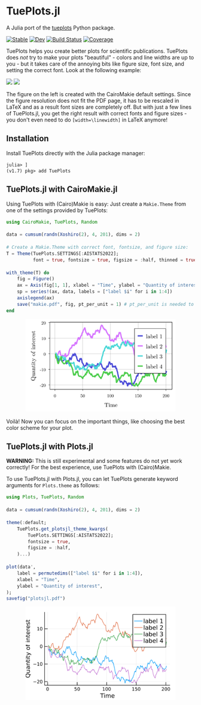 # TuePlots.jl

A Julia port of the [tueplots](https://github.com/pnkraemer/tueplots/) Python package.

[![Stable](https://img.shields.io/badge/docs-stable-blue.svg)](https://nathanaelbosch.github.io/TuePlots.jl/stable/)
[![Dev](https://img.shields.io/badge/docs-dev-blue.svg)](https://nathanaelbosch.github.io/TuePlots.jl/dev/)
[![Build Status](https://github.com/nathanaelbosch/TuePlots.jl/actions/workflows/CI.yml/badge.svg?branch=main)](https://github.com/nathanaelbosch/TuePlots.jl/actions/workflows/CI.yml?query=branch%3Amain)
[![Coverage](https://codecov.io/gh/nathanaelbosch/TuePlots.jl/branch/main/graph/badge.svg)](https://codecov.io/gh/nathanaelbosch/TuePlots.jl)

TuePlots helps you create better plots for scientific publications.
TuePlots does _not_ try to make your plots "beautiful" - colors and line widths are up to you - but it takes care of the annoying bits like figure size, font size, and setting the correct font.
Look at the following example:

<img src="files/paper_before.svg" width="400"/> <img src="files/paper_after.svg" width="400"/>

The figure on the left is created with the CairoMakie default settings.
Since the figure resolution does not fit the PDF page, it has to be rescaled in LaTeX and as a result font sizes are completely off.
But with just a few lines of TuePlots.jl, you get the right result with correct fonts and figure sizes - you don't even need to do `[width=\linewidth]` in LaTeX anymore!

## Installation

Install TuePlots directly with the Julia package manager:

```
julia> ]
(v1.7) pkg> add TuePlots
```

## TuePlots.jl with CairoMakie.jl

Using TuePlots with (Cairo)Makie is easy: Just create a `Makie.Theme` from one of the settings provided by TuePlots:

```julia
using CairoMakie, TuePlots, Random

data = cumsum(randn(Xoshiro(2), 4, 201), dims = 2)

# Create a Makie.Theme with correct font, fontsize, and figure size:
T = Theme(TuePlots.SETTINGS[:AISTATS2022];
          font = true, fontsize = true, figsize = :half, thinned = true)

with_theme(T) do
    fig = Figure()
    ax = Axis(fig[1, 1], xlabel = "Time", ylabel = "Quantity of interest")
    sp = series!(ax, data, labels = ["label $i" for i in 1:4])
    axislegend(ax)
    save("makie.pdf", fig, pt_per_unit = 1) # pt_per_unit is needed to ensure the correct sizes
end
```

<p align="center">
<img src="./files/makie.svg" width="400" />
</p>

Voilà! Now you can focus on the important things, like choosing the best color scheme for your plot.

## TuePlots.jl with Plots.jl

**WARNING:** This is still experimental and some features do not yet work correctly! For the best experience, use TuePlots with (Cairo)Makie.

To use TuePlots.jl with Plots.jl, you can let TuePlots generate keyword arguments for `Plots.theme` as follows:

```julia
using Plots, TuePlots, Random

data = cumsum(randn(Xoshiro(2), 4, 201), dims = 2)

theme(:default;
    TuePlots.get_plotsjl_theme_kwargs(
        TuePlots.SETTINGS[:AISTATS2022];
        fontsize = true,
        figsize = :half,
    )...)

plot(data',
    label = permutedims(["label $i" for i in 1:4]),
    xlabel = "Time",
    ylabel = "Quantity of interest",
);
savefig("plotsjl.pdf")
```

<p align="center">
<img src="./files/plotsjl.svg" width="400" />
</p>
